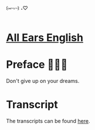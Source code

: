 ꒰⑅ᵕ༚ᵕ꒱ ˖♡

# [All Ears English](https://www.allearsenglish.com/)


# Preface 💭💭💭

Don't give up on your dreams.

# Transcript

The transcripts can be found [here](./docs/transcript).
